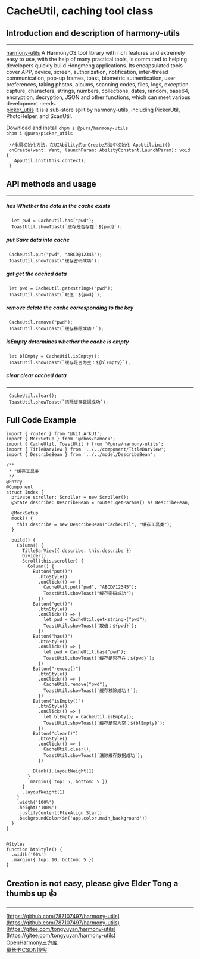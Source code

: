 # CacheUtil, caching tool class

## Introduction and description of harmony-utils

------
[harmony-utils](https://ohpm.openharmony.cn/#/cn/detail/@pura%2Fharmony-utils) A HarmonyOS tool library with rich features and extremely easy to use, with the help of many practical tools, is committed to helping developers quickly build Hongmeng applications. Its encapsulated tools cover APP, device, screen, authorization, notification, inter-thread communication, pop-up frames, toast, biometric authentication, user preferences, taking photos, albums, scanning codes, files, logs, exception capture, characters, strings, numbers, collections, dates, random, base64, encryption, decryption, JSON and other functions, which can meet various development needs.   
[picker_utils](https://ohpm.openharmony.cn/#/cn/detail/@pura%2Fpicker_utils) It is a sub-store split by harmony-utils, including PickerUtil, PhotoHelper, and ScanUtil.

Download and install
`ohpm i @pura/harmony-utils`  
`ohpm i @pura/picker_utils`

 ```
  //全局初始化方法，在UIAbility的onCreate方法中初始化 AppUtil.init()
  onCreate(want: Want, launchParam: AbilityConstant.LaunchParam): void {
    AppUtil.init(this.context);
  }
 ```

## API methods and usage

------

##### has Whether the data in the cache exists

```
  let pwd = CacheUtil.has("pwd");
  ToastUtil.showToast(`缓存是否存在：${pwd}`);
```

##### put Save data into cache

```
 CacheUtil.put("pwd", "ABCD@12345");
 ToastUtil.showToast("缓存密码成功");
```

##### get get the cached data

```
 let pwd = CacheUtil.get<string>("pwd");
 ToastUtil.showToast(`取值：${pwd}`);
```

##### remove delete the cache corresponding to the key

```
 CacheUtil.remove("pwd");
 ToastUtil.showToast(`缓存移除成功！`);
```

##### isEmpty determines whether the cache is empty

```
 let blEmpty = CacheUtil.isEmpty();
 ToastUtil.showToast(`缓存是否为空：${blEmpty}`);
```

##### clear clear cached data

------

```
 CacheUtil.clear();
 ToastUtil.showToast(`清除缓存数据成功`);
```

## Full Code Example

```
import { router } from '@kit.ArkUI';
import { MockSetup } from '@ohos/hamock';
import { CacheUtil, ToastUtil } from '@pura/harmony-utils';
import { TitleBarView } from '../../component/TitleBarView';
import { DescribeBean } from '../../model/DescribeBean';

/**
 * "缓存工具类
 */
@Entry
@Component
struct Index {
  private scroller: Scroller = new Scroller();
  @State describe: DescribeBean = router.getParams() as DescribeBean;

  @MockSetup
  mock() {
    this.describe = new DescribeBean("CacheUtil", "缓存工具类");
  }

  build() {
    Column() {
      TitleBarView({ describe: this.describe })
      Divider()
      Scroll(this.scroller) {
        Column() {
          Button("put()")
            .btnStyle()
            .onClick(() => {
              CacheUtil.put("pwd", "ABCD@12345");
              ToastUtil.showToast("缓存密码成功");
            })
          Button("get()")
            .btnStyle()
            .onClick(() => {
              let pwd = CacheUtil.get<string>("pwd");
              ToastUtil.showToast(`取值：${pwd}`);
            })
          Button("has()")
            .btnStyle()
            .onClick(() => {
              let pwd = CacheUtil.has("pwd");
              ToastUtil.showToast(`缓存是否存在：${pwd}`);
            })
          Button("remove()")
            .btnStyle()
            .onClick(() => {
              CacheUtil.remove("pwd");
              ToastUtil.showToast(`缓存移除成功！`);
            })
          Button("isEmpty()")
            .btnStyle()
            .onClick(() => {
              let blEmpty = CacheUtil.isEmpty();
              ToastUtil.showToast(`缓存是否为空：${blEmpty}`);
            })
          Button("clear()")
            .btnStyle()
            .onClick(() => {
              CacheUtil.clear();
              ToastUtil.showToast(`清除缓存数据成功`);
            })

          Blank().layoutWeight(1)
        }
        .margin({ top: 5, bottom: 5 })
      }
      .layoutWeight(1)
    }
    .width('100%')
    .height('100%')
    .justifyContent(FlexAlign.Start)
    .backgroundColor($r('app.color.main_background'))
  }
}


@Styles
function btnStyle() {
  .width('90%')
  .margin({ top: 10, bottom: 5 })
}
```

## Creation is not easy, please give Elder Tong a thumbs up 👍

------
[https://github.com/787107497/harmony-utils](https://github.com/787107497/harmony-utils)   
[https://gitee.com/tongyuyan/harmony-utils](https://gitee.com/tongyuyan/harmony-utils)   
[OpenHarmony三方库](https://ohpm.openharmony.cn/#/cn/detail/@pura%2Fharmony-utils)   
[童长老CSDN博客](https://blog.csdn.net/qq_32922545)   
   

